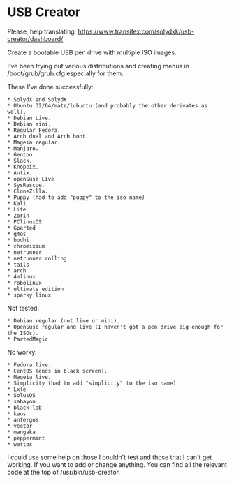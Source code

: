 USB Creator
===================

Please, help translating: https://www.transifex.com/solydxk/usb-creator/dashboard/

Create a bootable USB pen drive with multiple ISO images.

I've been trying out various distributions and creating menus in /boot/grub/grub.cfg especially for them.

These I've done successfully:

    * SolydX and SolydK
    * Ubuntu 32/64/mate/lubuntu (and probably the other derivates as well).
    * Debian Live.
    * Debian mini.
    * Regular Fedora.
    * Arch dual and Arch boot.
    * Mageia regular.
    * Manjaro.
    * Gentoo.
    * Slack.
    * Knoppix.
    * Antix.
    * openSuse Live
    * SysRescue.
    * CloneZilla.
    * Puppy (had to add "puppy" to the iso name)
    * Kali
    * Lite
    * Zorin
    * PClinuxOS
    * Gparted
    * q4os
    * bodhi
    * chromixium
    * netrunner
    * netrunner rolling
    * tails
    * arch
    * 4mlinux
    * robolinux
    * ultimate edition
    * sparky linux


Not tested:

    * Debian regular (not live or mini).
    * OpenSuse regular and live (I haven't got a pen drive big enough for the ISOs).
    * PartedMagic


No worky:

    * Fedora live.
    * CentOS (ends in black screen).
    * Mageia live.
    * Simplicity (had to add "simplicity" to the iso name)
    * Lxle
    * SolusOS
    * sabayon
    * black lab
    * kaos
    * antergos
    * vector
    * mangaka
    * peppermint
    * wattos


I could use some help on those I couldn't test and those that I can't get working.
If you want to add or change anything. You can find all the relevant code at the top of /usr/bin/usb-creator.
